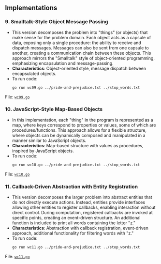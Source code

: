 ## Implementations

### 9. **Smalltalk-Style Object Message Passing**
   - This version decomposes the problem into "things" (or objects) that make sense for the problem domain. Each object acts as a capsule of data, exposing only a single procedure: the ability to receive and dispatch messages. Messages can also be sent from one capsule to another, creating a communication chain between these objects. This approach mirrors the "Smalltalk" style of object-oriented programming, emphasizing encapsulation and message-passing.
   - **Characteristics**: Object-oriented style, message dispatch between encapsulated objects.
   - To run code:
     ```bash
     go run wc09.go ../pride-and-prejudice.txt ../stop_words.txt
     ```
   File: [`wc09.go`](./wc09.go)

### 10. **JavaScript-Style Map-Based Objects**
   - In this implementation, each "thing" in the program is represented as a map, where keys correspond to properties or values, some of which are procedures/functions. This approach allows for a flexible structure, where objects can be dynamically composed and manipulated in a manner similar to JavaScript objects.
   - **Characteristics**: Map-based structure with values as procedures, inspired by JavaScript objects.
   - To run code:
     ```bash
     go run wc10.go ../pride-and-prejudice.txt ../stop_words.txt
     ```
   File: [`wc10.go`](./wc10.go)

### 11. **Callback-Driven Abstraction with Entity Registration**
   - This version decomposes the larger problem into abstract entities that do not directly execute actions. Instead, entities provide interfaces allowing other entities to register callbacks, enabling interaction without direct control. During computation, registered callbacks are invoked at specific points, creating an event-driven structure. An additional function is included to print all words containing the letter "z."
   - **Characteristics**: Abstraction with callback registration, event-driven approach, additional functionality for filtering words with "z."
   - To run code:
     ```bash
     go run wc11.go ../pride-and-prejudice.txt ../stop_words.txt
     ```
   File: [`wc11.go`](./wc11.go)
